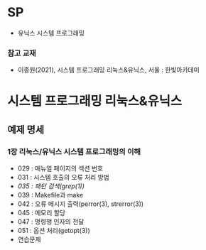 # SP
* 유닉스 시스템 프로그래밍
### 참고 교재
* 이종원(2021), 시스템 프로그래밍 리눅스&유닉스, 서울 : 한빛아카데미

# 시스템 프로그래밍 리눅스&유닉스
## 예제 명세
### 1장 리눅스/유닉스 시스템 프로그래밍의 이해
* 029 : 매뉴얼 페이지의 섹션 번호
* 031 : 시스템 호출의 오류 처리 방법
* *035 : 패턴 검색(grep(1))*
* 039 : Makefile과 make
* 042 : 오류 메시지 출력(perror(3), strerror(3))
* 045 : 메모리 할당
* 047 : 명령행 인자의 전달
* 051 : 옵션 처리(getopt(3))
* 연습문제